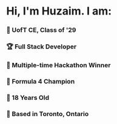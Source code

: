 
<h1>Hi, I'm Huzaim. I am:</h1>

<h3>📓 UofT CE, Class of '29 </h3>
<h3>🏆 Full Stack Developer</h3>
<h3>🏅 Multiple-time Hackathon Winner</h3>
<h3>🏁 Formula 4 Champion</h3>
<h3>🎂 18 Years Old</h3>
<h3>📍 Based in Toronto, Ontario</h3>
</>
<!---
huzaimm01/huzaimm01 is a ✨ special ✨ repository because its `README.md` (this file) appears on your GitHub profile.
You can click the Preview link to take a look at your changes.
--->
